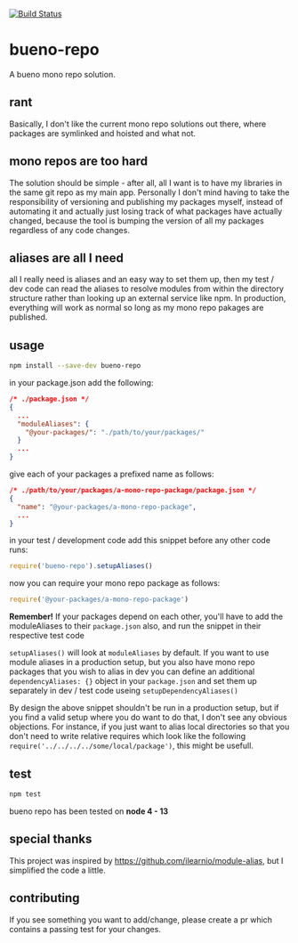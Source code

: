[![Build
Status](https://travis-ci.com/bvellacott/bueno-repo.svg?branch=master&status=passed)](https://travis-ci.com/github/bvellacott/bueno-repo)
# bueno-repo
A bueno mono repo solution. 

## rant
Basically, I don't like the current mono repo solutions out there, where packages are symlinked and hoisted and what not.

## mono repos are too hard
The solution should be simple - after all, all I want is to have my libraries in the same git repo as my main app.
Personally I don't mind having to take the responsibility of versioning and publishing my packages myself, instead
of automating it and actually just losing track of what packages have actually changed, because the tool is bumping
the version of all my packages regardless of any code changes. 

## aliases are all I need
all I really need is aliases and an easy way to set them up, then my test / dev code can read the aliases to resolve
modules from within the directory structure rather than looking up an external service like npm. In production, everything
will work as normal so long as my mono repo pakages are published.

## usage
```sh
npm install --save-dev bueno-repo
```

in your package.json add the following:
```json
/* ./package.json */
{
  ...
  "moduleAliases": {
    "@your-packages/": "./path/to/your/packages/"
  }
  ...
}
```

give each of your packages a prefixed name as follows:
```json
/* ./path/to/your/packages/a-mono-repo-package/package.json */
{
  "name": "@your-packages/a-mono-repo-package",
  ...
}
```

in your test / development code add this snippet before any other code runs:
```js
require('bueno-repo').setupAliases()
```

now you can require your mono repo package as follows:
```js
require('@your-packages/a-mono-repo-package')
```

**Remember!** If your packages depend on each other, you'll have to add the moduleAliases to their `package.json` also,
and run the snippet in their respective test code

`setupAliases()` will look at `moduleAliases` by default. If you want to use module aliases in a production setup, but you also
have mono repo packages that you wish to alias in dev you can define an additional `dependencyAliases: {}` object in your
`package.json` and set them up separately in dev / test code useing `setupDependencyAliases()`

By design the above snippet shouldn't be run in a production setup, but if you find a valid setup where you do want
to do that, I don't see any obvious objections. For instance, if you just want to alias local directories so that
you don't need to write relative requires which look like the following `require('../../../../some/local/package')`,
this might be usefull.

## test
```sh
npm test
```
bueno repo has been tested on **node 4 - 13**

## special thanks
This project was inspired by https://github.com/ilearnio/module-alias, but I simplified the code a little.

## contributing
If you see something you want to add/change, please create a pr which contains a passing test for your changes.
